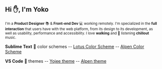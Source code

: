 
## Hi :hand:, I'm Yoko

<sub>I'm a **Product Designer** :books: & **Front-end Dev** :computer: working remotely. I'm specialized in the **full interaction** that users have with the web platform, from its design to its development, as well as usability, performance and accessibility. I love **walking** and :musical_note: listening **chillout** music.</sub>

**Sublime Text** :art: color schemes -- [Lotus Color Scheme](https://packagecontrol.io/packages/Lotus%20Color%20Scheme) -- [Alpen Color Scheme](https://packagecontrol.io/packages/Alpen%20Color%20Scheme)

**VS Code** :art: themes -- [Yojee theme](https://marketplace.visualstudio.com/items?itemName=Yoko-Luxelego.yojee) -- [Alpen theme](https://marketplace.visualstudio.com/items?itemName=Yoko-Luxelego.alpen)
